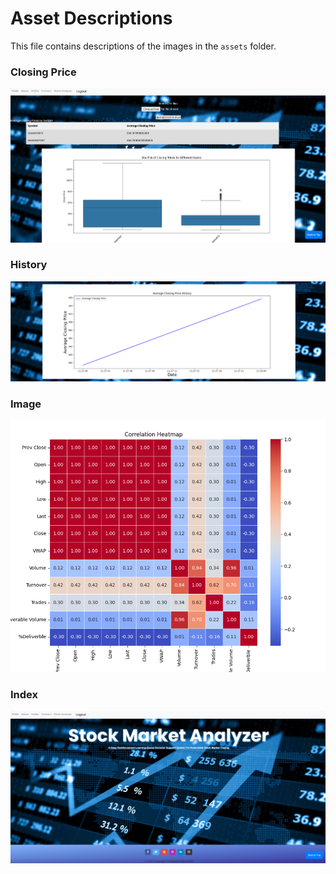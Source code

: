 # Asset Descriptions

This file contains descriptions of the images in the `assets` folder.

### Closing Price
![Closing Price](assets/images/closing_price.png)

### History
![History](assets/images/history.png)

### Image
![Image](assets/images/image.png)

### Index
![Index](assets/images/index.png)

